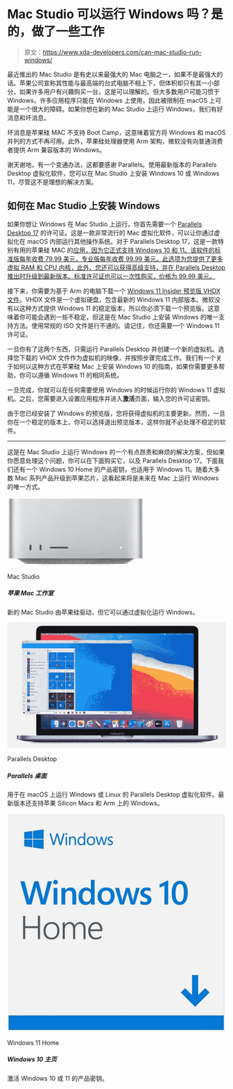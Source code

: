 # Mac Studio 可以运行 Windows 吗？是的，做了一些工作

> 原文：<https://www.xda-developers.com/can-mac-studio-run-windows/>

最近推出的 Mac Studio 是有史以来最强大的 Mac 电脑之一，如果不是最强大的话。苹果公司宣称其性能与最高端的台式电脑不相上下，但体积却只有其一小部分，如果许多用户有兴趣购买一台，这是可以理解的。但大多数用户可能习惯于 Windows，许多应用程序只能在 Windows 上使用，因此被限制在 macOS 上可能是一个很大的障碍。如果你想在新的 Mac Studio 上运行 Windows，我们有好消息和坏消息。

坏消息是苹果硅 MAC 不支持 Boot Camp，这意味着官方将 Windows 和 macOS 并列的方式不再可用。此外，苹果硅处理器使用 Arm 架构，微软没有向普通消费者提供 Arm 兼容版本的 Windows。

谢天谢地，有一个变通办法，这都要感谢 Parallels。使用最新版本的 Parallels Desktop 虚拟化软件，您可以在 Mac Studio 上安装 Windows 10 或 Windows 11，尽管这不是理想的解决方案。

## 如何在 Mac Studio 上安装 Windows

如果你想让 Windows 在 Mac Studio 上运行，你首先需要一个 [Parallels Desktop 17](https://www.anrdoezrs.net/links/100122946/type/dlg/sid/UUxdaUeUpU7540/https://www.parallels.com/products/desktop/) 的许可证。这是一款非常流行的 Mac 虚拟化软件，可以让你通过虚拟化在 macOS 内部运行其他操作系统。对于 Parallels Desktop 17，这是一款特别有用的苹果硅 MAC 的[应用，因为它正式支持 Windows 10 和 11。该软件的标准版每年收费 79.99 美元，专业版每年收费 99.99 美元。此选项为您提供了更多虚拟 RAM 和 CPU 内核，此外，您还可以获得高级支持，并在 Parallels Desktop 推出时升级到最新版本。标准许可证也可以一次性购买，价格为 99.99 美元。](https://www.xda-developers.com/best-apps-apple-silicon/)

接下来，你需要为基于 Arm 的电脑下载一个 [Windows 11 Insider 预览版 VHDX 文件](https://www.microsoft.com/en-us/software-download/windowsinsiderpreviewarm64)。VHDX 文件是一个虚拟硬盘，包含最新的 Windows 11 内部版本。微软没有以这种方式提供 Windows 11 的稳定版本，所以你必须下载一个预览版。这意味着你可能会遇到一些不稳定，但这是在 Mac Studio 上安装 Windows 的唯一支持方法。使用常规的 ISO 文件是行不通的。请记住，你还需要一个 Windows 11 许可证。

一旦你有了这两个东西，只需运行 Parallels Desktop 并创建一个新的虚拟机。选择您下载的 VHDX 文件作为虚拟机的映像，并按照步骤完成工作。我们有一个关于如何以这种方式在苹果硅 Mac 上安装 Windows 10 的指南，如果你需要更多帮助，你可以遵循 Windows 11 的相同系统。

一旦完成，你就可以在任何需要使用 Windows 的时候运行你的 Windows 11 虚拟机。之后，您需要进入设置应用程序并进入**激活**页面，输入您的许可证密钥。

由于您已经安装了 Windows 的预览版，您将获得虚拟机的主要更新。然而，一旦你在一个稳定的版本上，你可以选择退出预览版本，这样你就不必处理不稳定的软件。

* * *

这是在 Mac Studio 上运行 Windows 的一个有点昂贵和麻烦的解决方案，但如果你愿意处理这个问题，你可以在下面购买它，以及 Parallels Desktop 17。下面我们还有一个 Windows 10 Home 的产品密钥，也适用于 Windows 11。随着大多数 Mac 系列产品升级到苹果芯片，这看起来将是未来在 Mac 上运行 Windows 的唯一方式。

 <picture>![The new Mac Studio is powered by Apple Silicon, but it can run Windows through virtualization.](img/7eb65c40aabeb44dfc3666e1e424d286.png)</picture> 

Mac Studio

##### 苹果 Mac 工作室

新的 Mac Studio 由苹果硅驱动，但它可以通过虚拟化运行 Windows。

 <picture>![Parallels Desktop virtualization software for running Windows or Linux on macOS. The latest version also supports Apple Silicon Macs and Windows on Arm.](img/860b397f9ada5cc74cb9a18adfa6dc9a.png)</picture> 

Parallels Desktop

##### Parallels 桌面

用于在 macOS 上运行 Windows 或 Linux 的 Parallels Desktop 虚拟化软件。最新版本还支持苹果 Silicon Macs 和 Arm 上的 Windows。

 <picture>![Product key to activate Windows 11.](img/f0aac100e17e9826034b1e979981bd93.png)</picture> 

Windows 11 Home

##### Windows 10 主页

激活 Windows 10 或 11 的产品密钥。